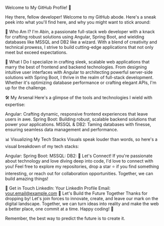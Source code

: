 Welcome to My GitHub Profile! 🚀

Hey there, fellow developer! Welcome to my GitHub abode. Here's a sneak peek into what you'll find here, and why you might want to stick around:

🌟 Who Am I?
I'm Abin, a passionate full-stack web developer with a knack for crafting robust solutions using Angular, Spring Boot, and wielding databases like MSSQL and DB2 like a wizard. With a blend of creativity and technical prowess, I strive to build cutting-edge applications that not only meet but exceed expectations.

💼 What I Do
I specialize in crafting sleek, scalable web applications that marry the best of frontend and backend technologies. From designing intuitive user interfaces with Angular to architecting powerful server-side solutions with Spring Boot, I thrive in the realm of full-stack development. Whether it's optimizing database performance or crafting elegant APIs, I'm up for the challenge.

🛠️ My Arsenal
Here's a glimpse of the tools and technologies I wield with expertise:

Angular: Crafting dynamic, responsive frontend experiences that leave users in awe.
Spring Boot: Building robust, scalable backend solutions that power your applications.
MSSQL & DB2: Taming databases with finesse, ensuring seamless data management and performance.

📊 Visualizing My Tech Stacks
Visuals speak louder than words, so here's a visual breakdown of my tech stacks:

Angular: 
Spring Boot: 
MSSQL: 
DB2: 
🚀 Let's Connect!
If you're passionate about technology and love diving deep into code, I'd love to connect with you! Feel free to explore my repositories, drop a star ⭐️ if you find something interesting, or reach out for collaboration opportunities. Together, we can build amazing things!

📝 Get in Touch
LinkedIn: Your LinkedIn Profile
Email: your.email@example.com
🌟 Let's Build the Future Together
Thanks for dropping by! Let's join forces to innovate, create, and leave our mark on the digital landscape. Together, we can turn ideas into reality and make the web a better place, one commit at a time. Happy coding! 🎉

Remember, the best way to predict the future is to create it.